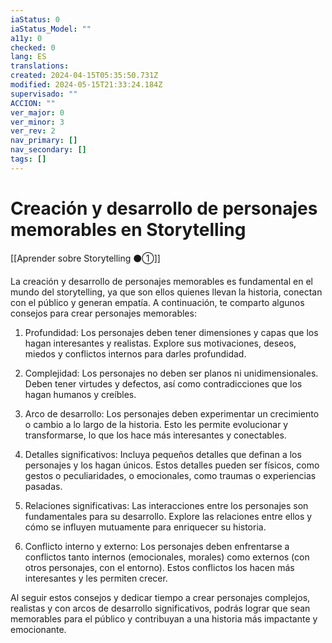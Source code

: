 ```yaml
---
iaStatus: 0
iaStatus_Model: ""
a11y: 0
checked: 0
lang: ES
translations: 
created: 2024-04-15T05:35:50.731Z
modified: 2024-05-15T21:33:24.184Z
supervisado: ""
ACCION: ""
ver_major: 0
ver_minor: 3
ver_rev: 2
nav_primary: []
nav_secondary: []
tags: []
---
```

# Creación y desarrollo de personajes memorables en Storytelling

[[Aprender sobre Storytelling ⚫①]]

La creación y desarrollo de personajes memorables es fundamental en el mundo del storytelling, ya que son ellos quienes llevan la historia, conectan con el público y generan empatía. A continuación, te comparto algunos consejos para crear personajes memorables:

1. Profundidad: Los personajes deben tener dimensiones y capas que los hagan interesantes y realistas. Explore sus motivaciones, deseos, miedos y conflictos internos para darles profundidad.

2. Complejidad: Los personajes no deben ser planos ni unidimensionales. Deben tener virtudes y defectos, así como contradicciones que los hagan humanos y creíbles.

3. Arco de desarrollo: Los personajes deben experimentar un crecimiento o cambio a lo largo de la historia. Esto les permite evolucionar y transformarse, lo que los hace más interesantes y conectables.

4. Detalles significativos: Incluya pequeños detalles que definan a los personajes y los hagan únicos. Estos detalles pueden ser físicos, como gestos o peculiaridades, o emocionales, como traumas o experiencias pasadas.

5. Relaciones significativas: Las interacciones entre los personajes son fundamentales para su desarrollo. Explore las relaciones entre ellos y cómo se influyen mutuamente para enriquecer su historia.

6. Conflicto interno y externo: Los personajes deben enfrentarse a conflictos tanto internos (emocionales, morales) como externos (con otros personajes, con el entorno). Estos conflictos los hacen más interesantes y les permiten crecer.

Al seguir estos consejos y dedicar tiempo a crear personajes complejos, realistas y con arcos de desarrollo significativos, podrás lograr que sean memorables para el público y contribuyan a una historia más impactante y emocionante.
